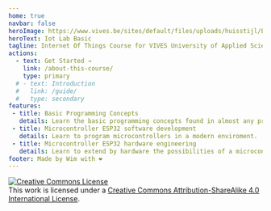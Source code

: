 ```yaml
---
home: true
navbar: false
heroImage: https://www.vives.be/sites/default/files/uploads/huisstijl/Logo VIVES Hogeschool - Smile.png
heroText: Iot Lab Basic
tagline: Internet Of Things Course for VIVES University of Applied Sciences (Graduate Degree)
actions:
  - text: Get Started →
    link: /about-this-course/
    type: primary
  # - text: Introduction
  #   link: /guide/
  #   type: secondary
features:
 - title: Basic Programming Concepts
   details: Learn the basic programming concepts found in almost any programming language.
 - title: Microcontroller ESP32 software development
   details: Learn to program microcontrollers in a modern enviroment.
 - title: Microcontroller ESP32 hardware engineering
   details: Learn to extend by hardware the possibilities of a microcontroller.
footer: Made by Wim with ❤️
---
```


<a rel="license" href="http://creativecommons.org/licenses/by-sa/4.0/"><img alt="Creative Commons License" style="border-width:0" src="https://i.creativecommons.org/l/by-sa/4.0/88x31.png" /></a><br />This work is licensed under a <a rel="license" href="http://creativecommons.org/licenses/by-sa/4.0/">Creative Commons Attribution-ShareAlike 4.0 International License</a>.